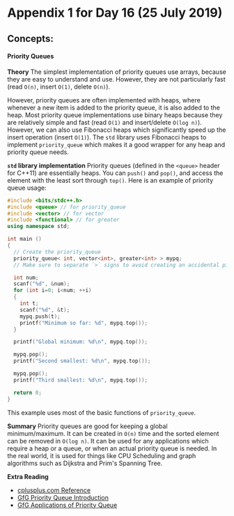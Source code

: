 # Appendix 1 for Day 16 (25 July 2019)

## Concepts:
#### Priority Queues
**Theory**
The simplest implementation of priority queues use arrays, because they are easy to understand and use. However, they are not particularly fast (read `O(n)`, insert `O(1)`, delete `O(n)`).

However, priority queues are often implemented with heaps, where whenever a new item is added to the priority queue, it is also added to the heap. Most priority queue implementations use binary heaps because they are relatively simple and fast  (read `O(1)` and insert/delete `O(log n)`). However, we can also use Fibonacci heaps which significantly speed up the insert operation (insert `O(1)`). The `std` library uses Fibonacci heaps to implement `priority_queue` which makes it a good wrapper for any heap and priority queue needs.

**`std` library implementation**
Priority queues (defined in the `<queue>` header for C++11) are essentially heaps.
You can `push()` and `pop()`, and access the element with the least sort through `top()`. Here is an example of priority queue usage:
```C++
#include <bits/stdc++.h>
#include <queue> // for priority_queue
#include <vector> // for vector
#include <functional> // for greater
using namespace std;

int main ()
{
  // Create the priority_queue
  priority_queue< int, vector<int>, greater<int> > mypq;
  // Make sure to separate `>` signs to avoid creating an accidental pipe!

  int num;
  scanf("%d", &num);
  for (int i=0; i<num; ++i)
  {
    int t;
    scanf("%d", &t);
    mypq.push(t);
    printf("Minimum so far: %d", mypq.top());
  }

  printf("Global minimum: %d\n", mypq.top());

  mypq.pop();
  printf("Second smallest: %d\n", mypq.top());

  mypq.pop();
  printf("Third smallest: %d\n", mypq.top());

  return 0;
}
```
This example uses most of the basic functions of `priority_queue`.

**Summary**
Priority queues are good for keeping a global minimum/maximum. It can be created in `O(n)` time and the sorted element can be removed in `O(log n)`. It can be used for any applications which require a heap or a queue, or when an actual priority queue is needed. In the real world, it is used for things like CPU Scheduling and graph algorithms such as Dijkstra and Prim's Spanning Tree.

**Extra Reading**
- [cplusplus.com Reference](http://www.cplusplus.com/reference/queue/priority_queue/)
- [GfG Priority Queue Introduction](https://www.geeksforgeeks.org/priority-queue-set-1-introduction/)
- [GfG Applications of Priority Queue](https://www.geeksforgeeks.org/applications-priority-queue/)
